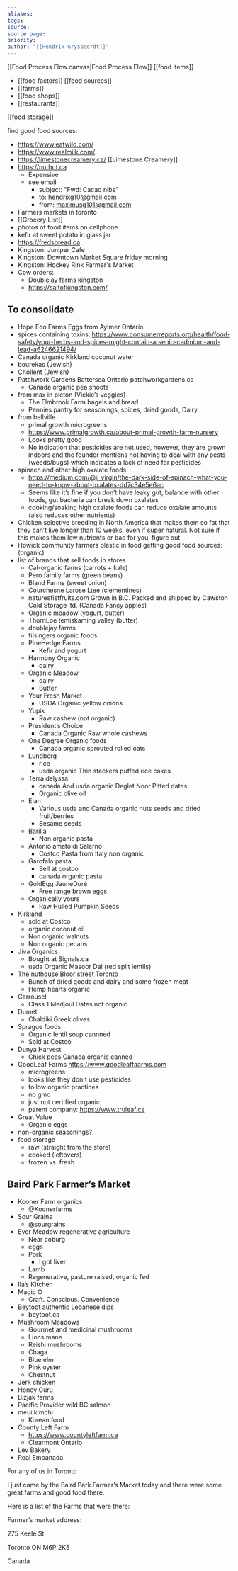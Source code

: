 ```yaml
---
aliases: 
tags: 
source: 
source page: 
priority: 
author: "[[Hendrix Gryspeerdt]]"
---
```

[[Food Process Flow.canvas|Food Process Flow]]
[[food items]]
- [[food factors]]
[[food sources]]
- [[farms]]
- [[food shops]]
- [[restaurants]]

[[food storage]]


find good food sources:
- https://www.eatwild.com/
- https://www.realmilk.com/
- https://limestonecreamery.ca/ [[Limestone Creamery]]
- https://nuthut.ca
	- Expensive
    - see email
        - subject: "Fwd: Cacao nibs"
        - to: hendrixg10@gmail.com
        - from: maximusg101@gmail.com
- Farmers markets in toronto
- [[Grocery List]]
- photos of food items on cellphone
- kefir at sweet potato in glass jar
- https://fredsbread.ca
- Kingston: Juniper Cafe
- Kingston: Downtown Market Square friday morning
- Kingston: Hockey Rink Farmer's Market
- Cow orders: 
	- Doublejay farms kingston
	- https://saltofkingston.com/

## To consolidate 
- Hope Eco Farms Eggs from Aylmer Ontario
- spices containing toxins: https://www.consumerreports.org/health/food-safety/your-herbs-and-spices-might-contain-arsenic-cadmium-and-lead-a6246621494/
- Canada organic Kirkland coconut water
- bourekas (Jewish)
- Chollent (Jewish)
- Patchwork Gardens Battersea Ontario patchworkgardens.ca
	- Canada organic pea shoots
- from max in picton (Vickie’s veggies)
	- The Elmbrook Farm bagels and bread
	- Pennies pantry for seasonings, spices, dried goods, Dairy
- from bellville
	- primal growth microgreens
	- https://www.primalgrowth.ca/about-primal-growth-farm-nursery
	- Looks pretty good
	- No indication that pesticides are not used, however, they are grown indoors and the founder mentions not having to deal with any pests (weeds/bugs) which indicates a lack of need for pesticides
- spinach and other high oxalate foods:
	- https://medium.com/@jj_virgin/the-dark-side-of-spinach-what-you-need-to-know-about-oxalates-dd7c34e5e6ac
	- Seems like it’s fine if you don’t have leaky gut, balance with other foods, gut bacteria can break down oxalates
	- cooking/soaking high oxalate foods can reduce oxalate amounts (also reduces other nutrients)
- Chicken selective breeding in North America that makes them so fat that they can’t live longer than 10 weeks, even if super natural. Not sure if this makes them low nutrients or bad for you, figure out
- Howick community farmers
plastic in food
getting good food sources: (organic)
- list of brands that sell foods in stores 
	- Cal-organic farms (carrots + kale)
	- Pero family farms (green beans)
	- Bland Farms (sweet onion)
	- Courchesne Larose Ltee (clementines)
	- naturesfistfruits.com Grown in B.C. Packed and shipped by Cawston Cold Storage ltd. (Canada Fancy apples)
	- Organic meadow (yogurt, butter)
	- ThornLoe temiskaming valley (butter)
	- doublejay farms
	- filsingers organic foods
	- PineHedge Farms 
		- Kefir and yogurt
	- Harmony Organic 
		- dairy
	- Organic Meadow 
		- dairy
		- Butter
	- Your Fresh Market
		- USDA Organic yellow onions
	- Yupik
		- Raw cashew (not organic)
	- President’s Choice
		- Canada Organic Raw whole cashews 
	- One Degree Organic foods
		- Canada organic sprouted rolled oats
	- Lundberg
		- rice
		- usda organic Thin stackers puffed rice cakes
	- Terra delyssa
		- canada And usda organic Deglet Noor Pitted dates
		- Organic olive oil
	- Elan
		- Various usda and Canada organic nuts seeds and dried fruit/berries
		- Sesame seeds
	- Barilla
		- Non organic pasta
	- Antonio amato di Salerno 
		- Costco Pasta from Italy non organic 
	- Garofalo pasta
		- Sell at costco
		- canada organic pasta
	- GoldEgg JauneDoré
		- Free range brown eggs
	- Organically yours 
		- Raw Hulled Pumpkin Seeds
- Kirkland 
	- sold at Costco
	- organic coconut oil
	- Non organic walnuts
	- Non organic pecans
- Jiva Organics
	- Bought at Signals.ca
	- usda Organic Masoor Dal (red split lentils) 
- The nuthouse Bloor street Toronto 
	- Bunch of dried goods and dairy and some frozen meat
	- Hemp hearts organic
- Carrousel 
	- Class 1 Medjoul Dates not organic
- Dumet 
	- Chaldiki Greek olives
- Sprague foods
	- Organic lentil soup cannned
	- Sold at Costco 
- Dunya Harvest
	- Chick peas Canada organic canned
- GoodLeaf Farms https://www.goodleaffaarms.com
    - microgreens
    - looks like they don't use pesticides
    - follow organic practices
    - no gmo
    - just not certified organic
    - parent company: https://www.truleaf.ca
- Great Value
	- Organic eggs
- non-organic seasonings?
- food storage
    - raw (straight from the store)
    - cooked (leftovers)
    - frozen vs. fresh
## Baird Park Farmer’s Market
- Kooner Farm organics
	- @Koonerfarms
- Sour Grains
	- @sourgrains
- Ever Meadow regenerative agriculture
	- Near coburg 
	- eggs
	- Pork
		- I got liver
	- Lamb
	- Regenerative, pasture raised, organic fed
- Ila’s Kitchen
- Magic O
	- Craft. Conscious. Convenience
- Beytoot authentic Lebanese dips
	- beytoot.ca
- Mushroom Meadows
	- Gourmet and medicinal mushrooms 
	- Lions mane
	- Reishi mushrooms 
	- Chaga
	- Blue elm
	- Pink oyster
	- Chestnut 
- Jerk chicken
- Honey Guru
- Bizjak farms
- Pacific Provider wild BC salmon
- meui kimchi
	- Korean food
- County Left Farm
	- https://www.countyleftfarm.ca
	- Clearmont Ontario 
- Lev Bakery
- Real Empanada



For any of us in Toronto

  

I just came by the Baird Park Farmer’s Market today and there were some great farms and good food there.

  

Here is a list of the Farms that were there:

  

  

Farmer’s market address: 

275 Keele St

Toronto ON M6P 2K5

Canada